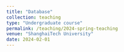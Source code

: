 ```yaml
---
title: "Database"
collection: teaching
type: "Undergraduate course"
permalink: /teaching/2024-spring-teaching
venue: "ShanghaiTech University"
date: 2024-02-01
---
```



